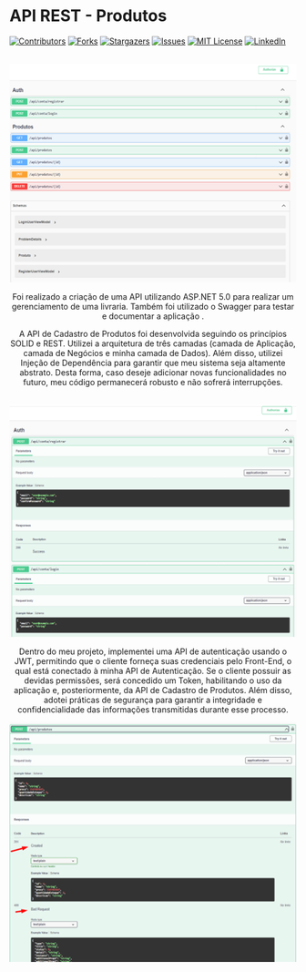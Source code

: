 # API REST - Produtos

<div id="top"></div>
<!--
*** Thanks for checking out the Best-README-Template. If you have a suggestion
*** that would make this better, please fork the repo and create a pull request
*** or simply open an issue with the tag "enhancement".
*** Don't forget to give the project a star!
*** Thanks again! Now go create something AMAZING! :D
-->



<!-- PROJECT SHIELDS -->
<!--
*** I'm using markdown "reference style" links for readability.
*** Reference links are enclosed in brackets [ ] instead of parentheses ( ).
*** See the bottom of this document for the declaration of the reference variables
*** for contributors-url, forks-url, etc. This is an optional, concise syntax you may use.
*** https://www.markdownguide.org/basic-syntax/#reference-style-links
-->
[![Contributors][contributors-shield]][contributors-url]
[![Forks][forks-shield]][forks-url]
[![Stargazers][stars-shield]][stars-url]
[![Issues][issues-shield]][issues-url]
[![MIT License][license-shield]][license-url]
[![LinkedIn][linkedin-shield]][linkedin-url]


<br />
<div align="center">
  <a href="https://github.com/joaop25/ApiRest-Produtos">
    <img src="https://github.com/joaop25/ApiRest-Produtos/blob/master/imagens_ApiProduto/Swagger.png" alt="Logo" width="567" height="384">
  </a>
  
<br />

<p>Foi realizado a criação de uma API utilizando ASP.NET 5.0 para realizar um gerenciamento de uma livraria. Também foi utilizado o Swagger para testar e documentar a aplicação .</p>
  
<!-- PROJECT LOGO -->
 
<p>A API de Cadastro de Produtos foi desenvolvida seguindo os princípios SOLID e REST. Utilizei a arquitetura de três camadas (camada de Aplicação, camada de Negócios e minha camada de Dados). Além disso, utilizei Injeção de Dependência para garantir que meu sistema seja altamente abstrato. Desta forma, caso deseje adicionar novas funcionalidades no futuro, meu código permanecerá robusto e não sofrerá interrupções.</p>

<br />
<div align="center">
  <a href="https://github.com/joaop25/ApiRest-Produtos">
    <img src="https://github.com/joaop25/ApiRest-Produtos/blob/master/imagens_ApiProduto/Autentificacao.png" width="526" height="408">
  </a>
<p> Dentro do meu projeto, implementei uma API de autenticação usando o JWT, permitindo que o cliente forneça suas credenciais pelo Front-End, o qual está conectado à minha API de Autenticação. Se o cliente possuir as devidas permissões, será concedido um Token, habilitando o uso da aplicação e, posteriormente, da API de Cadastro de Produtos. Além disso, adotei práticas de segurança para garantir a integridade e confidencialidade das informações transmitidas durante esse processo.</p>
 
<img src="https://github.com/joaop25/ApiRest-Produtos/blob/master/imagens_ApiProduto/StatusResponse.png" width="567" height="421"> 

<!-- MARKDOWN LINKS & IMAGES -->
<!-- https://www.markdownguide.org/basic-syntax/#reference-style-links -->
[contributors-shield]: https://img.shields.io/github/contributors/joaop25/ApiRest-Produtos.svg?style=for-the-badge
[contributors-url]: https://github.com/joaop25/ApiRest-Produtos/graphs/contributors
[forks-shield]: https://img.shields.io/github/forks/joaop25/ApiRest-Produtos.svg?style=for-the-badge
[forks-url]: https://github.com/joaop25/ApiRest-Produtos/network/members
[stars-shield]: https://img.shields.io/github/stars/joaop25/ApiRest-Produtos.svg?style=for-the-badge
[stars-url]: https://github.com/joaop25/ApiRest-Produtos/stargazers
[issues-shield]: https://img.shields.io/github/issues/joaop25/ApiRest-Produtos.svg?style=for-the-badge
[issues-url]: https://github.com/joaop25/ApiRest-Produtos/issues
[license-shield]: https://img.shields.io/github/license/joaop25/ApiRest-Produtos.svg?style=for-the-badge
[license-url]: https://github.com/joaop25/ApiRest-Produtos/blob/master/LICENSE
[linkedin-shield]: https://img.shields.io/badge/-LinkedIn-black.svg?style=for-the-badge&logo=linkedin&colorB=555
[linkedin-url]: https://www.linkedin.com/in/joao-pedro-fernandes-95a125180/



